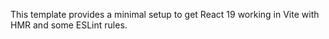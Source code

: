
This template provides a minimal setup to get React 19 working in Vite with HMR and some ESLint rules.